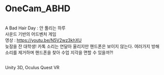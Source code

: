 # OneCam_ABHD

</br>A Bad Hair Day : 안 풀리는 하루
</br>사운드 기반의 어드벤처 게임
</br>영상 : https://youtu.be/N5V2wz3khXU
</br>늦잠을 잔 대학생! 카톡 소리는 연달아 울리지만 핸드폰은 보이지 않는다. 여러가지 방해 소리를 제거하며 핸드폰을 찾아 수업 지각을 면할 수 있을까?!

</br>Unity 3D, Oculus Quest VR
